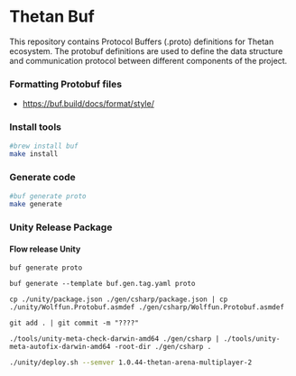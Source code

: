 # Thetan Buf

This repository contains Protocol Buffers (.proto) definitions for Thetan ecosystem.
The protobuf definitions are used
to define the data structure and communication protocol between different components of the project.


### Formatting Protobuf files
- https://buf.build/docs/format/style/

### Install tools
```sh
#brew install buf
make install
```

### Generate code
```sh
#buf generate proto
make generate
```

### Unity Release Package

#### Flow release Unity

```shell
buf generate proto
```

```shell
buf generate --template buf.gen.tag.yaml proto
```

```shell
cp ./unity/package.json ./gen/csharp/package.json | cp ./unity/Wolffun.Protobuf.asmdef ./gen/csharp/Wolffun.Protobuf.asmdef
```

```shell
git add . | git commit -m "????"
```

```shell
./tools/unity-meta-check-darwin-amd64 ./gen/csharp | ./tools/unity-meta-autofix-darwin-amd64 -root-dir ./gen/csharp .
```

```sh
./unity/deploy.sh --semver 1.0.44-thetan-arena-multiplayer-2
```
